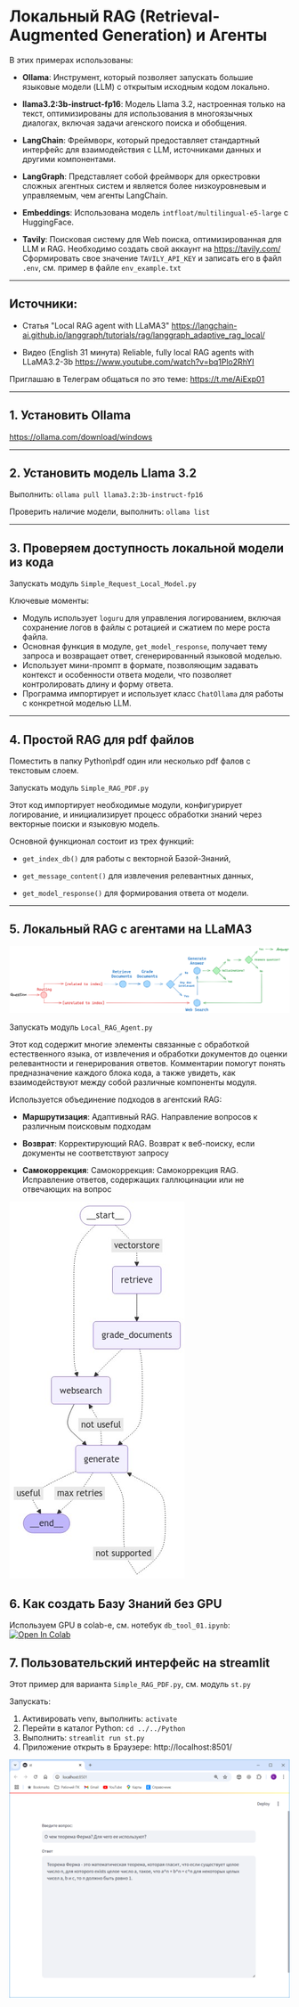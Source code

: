 # Локальный RAG (Retrieval-Augmented Generation) и Агенты 
В этих примерах использованы:

* **Ollama**: Инструмент, который позволяет запускать большие языковые модели (LLM) с открытым исходным кодом локально.

* **llama3.2:3b-instruct-fp16**: Модель Llama 3.2, настроенная только на текст, оптимизированы для использования 
в многоязычных диалогах, включая задачи агенского поиска и обобщения.

* **LangChain**: Фреймворк, который предоставляет стандартный интерфейс для взаимодействия с LLM, источниками данных
и другими компонентами.

* **LangGraph**: Представляет собой фреймворк для оркестровки сложных агентных систем и является более 
низкоуровневым и управляемым, чем агенты LangChain.

* **Embeddings**: Использована модель `intfloat/multilingual-e5-large` с HuggingFace.

* **Tavily**: Поисковая систему для Web поиска, оптимизированная для LLM и RAG. 
Необходимо создать свой аккаунт на https://tavily.com/
Сформировать свое значение `TAVILY_API_KEY` и записать его в файл `.env`, см. пример в файле `env_example.txt`
---
## Источники:

* Статья "Local RAG agent with LLaMA3" https://langchain-ai.github.io/langgraph/tutorials/rag/langgraph_adaptive_rag_local/

* Видео (English 31 минута) Reliable, fully local RAG agents with LLaMA3.2-3b https://www.youtube.com/watch?v=bq1Plo2RhYI

Приглашаю в Телеграм общаться по это теме: https://t.me/AiExp01

---
## 1. Установить Ollama
https://ollama.com/download/windows



---

## 2. Установить модель Llama 3.2
Выполнить: `ollama pull llama3.2:3b-instruct-fp16`

Проверить наличие модели, выполнить: `ollama list`

---

## 3. Проверяем доступность локальной модели из кода

Запускать модуль `Simple_Request_Local_Model.py`

Ключевые моменты:
- Модуль использует `loguru` для управления логированием, включая сохранение логов в файлы с ротацией и сжатием 
по мере роста файла.
- Основная функция в модуле, `get_model_response`, получает тему запроса и возвращает ответ, сгенерированный 
языковой моделью.
- Использует мини-промпт в формате, позволяющим задавать контекст и особенности ответа модели, что позволяет 
контролировать длину и форму ответа.
- Программа импортирует и использует класс `ChatOllama` для работы с конкретной моделью LLM.

---

## 4. Простой RAG для pdf файлов
Поместить в папку Python\pdf один или несколько pdf фалов с текстовым слоем.

Запускать модуль `Simple_RAG_PDF.py`

Этот код импортирует необходимые модули, конфигурирует логирование, и инициализирует процесс обработки знаний 
через векторные поиски и языковую модель. 

Основной функционал состоит из трех функций: 
* `get_index_db()` для работы с векторной Базой-Знаний, 

* `get_message_content()` для извлечения релевантных данных,

* `get_model_response()` для формирования ответа от модели.

---

## 5. Локальный RAG с агентами на LLaMA3
![](Local_RAG_Agent.png)

Запускать модуль `Local_RAG_Agent.py`

Этот код содержит многие элементы связанные с обработкой естественного языка, 
от извлечения и обработки документов до оценки релевантности и генерирования ответов. 
Комментарии помогут понять предназначение каждого блока кода, а также увидеть, 
как взаимодействуют между собой различные компоненты модуля.

Используется объединение подходов в агентский RAG:

* **Маршрутизация**: Адаптивный RAG. Направление вопросов к различным поисковым подходам

* **Возврат**: Корректирующий RAG. Возврат к веб-поиску, если документы не соответствуют запросу

* **Самокоррекция**: Самокоррекция: Самокоррекция RAG. Исправление ответов, содержащих галлюцинации или не отвечающих на вопрос

![](graph_image.png)


## 6. Как создать Базу Знаний без GPU
Используем GPU в colab-e, см. нотебук `db_tool_01.ipynb`: [![Open In Colab](https://colab.research.google.com/assets/colab-badge.svg)](https://colab.research.google.com/github/kvoloshenko/Local_RAG_Agent_01/blob/main/Colab/db_tool_01.ipynb)

## 7. Пользовательский интерфейс на streamlit
Этот пример для варианта `Simple_RAG_PDF.py`, см. модуль `st.py`

Запускать:
1. Активировать venv, выполнить: `activate` 
2. Перейти в каталог Python: `cd ../../Python`
3. Выполнить: `streamlit run st.py`
4. Приложение открыть в Браузере: http://localhost:8501/

![](st.png)








